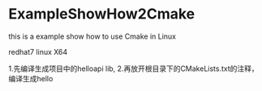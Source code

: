# ExampleShowHow2Cmake
this is a example show how to use Cmake in Linux

redhat7 linux X64

1.先编译生成项目中的helloapi lib, 
2.再放开根目录下的CMakeLists.txt的注释，编译生成hello
